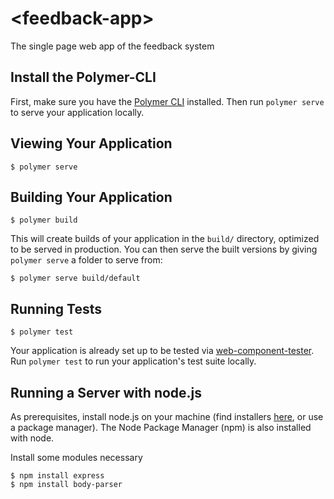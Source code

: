 # \<feedback-app\>

The single page web app of the feedback system

## Install the Polymer-CLI

First, make sure you have the [Polymer CLI](https://www.npmjs.com/package/polymer-cli) installed. Then run `polymer serve` to serve your application locally.

## Viewing Your Application

```
$ polymer serve
```

## Building Your Application

```
$ polymer build
```

This will create builds of your application in the `build/` directory, optimized to be served in production. You can then serve the built versions by giving `polymer serve` a folder to serve from:

```
$ polymer serve build/default
```

## Running Tests

```
$ polymer test
```

Your application is already set up to be tested via [web-component-tester](https://github.com/Polymer/web-component-tester). Run `polymer test` to run your application's test suite locally.

## Running a Server with node.js

As prerequisites, install node.js on your machine (find installers [here](https://nodejs.org/en/download/), or use a package manager). The Node Package Manager (npm) is also installed with node.

Install some modules necessary 

```
$ npm install express
$ npm install body-parser
```

